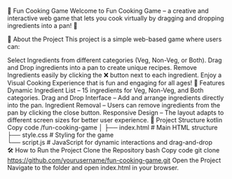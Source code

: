 🍳 Fun Cooking Game
Welcome to Fun Cooking Game – a creative and interactive web game that lets you cook virtually by dragging and dropping ingredients into a pan! 🎉

🌟 About the Project
This project is a simple web-based game where users can:

Select Ingredients from different categories (Veg, Non-Veg, or Both).
Drag and Drop ingredients into a pan to create unique recipes.
Remove Ingredients easily by clicking the ❌ button next to each ingredient.
Enjoy a Visual Cooking Experience that is fun and engaging for all ages!
🚀 Features
Dynamic Ingredient List – 15 ingredients for Veg, Non-Veg, and Both categories.
Drag and Drop Interface – Add and arrange ingredients directly into the pan.
Ingredient Removal – Users can remove ingredients from the pan by clicking the close button.
Responsive Design – The layout adapts to different screen sizes for better user experience.
📂 Project Structure
kotlin
Copy code
/fun-cooking-game
│
├── index.html       # Main HTML structure  
├── style.css        # Styling for the game  
└── script.js        # JavaScript for dynamic interactions and drag-and-drop  
🛠️ How to Run the Project
Clone the Repository
bash
Copy code
git clone https://github.com/yourusername/fun-cooking-game.git
Open the Project
Navigate to the folder and open index.html in your browser.
